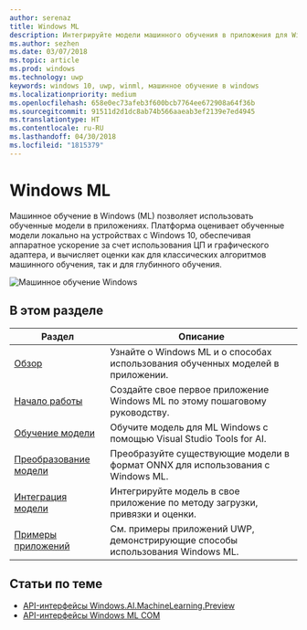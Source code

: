 ```yaml
---
author: serenaz
title: Windows ML
description: Интегрируйте модели машинного обучения в приложения для Windows с помощью Windows ML. Эта платформа предоставляет возможности локальной оценки с аппаратным ускорением на устройствах с Windows 10.
ms.author: sezhen
ms.date: 03/07/2018
ms.topic: article
ms.prod: windows
ms.technology: uwp
keywords: windows 10, uwp, winml, машинное обучение в windows
ms.localizationpriority: medium
ms.openlocfilehash: 658e0ec73afeb3f600bcb7764ee672908a64f36b
ms.sourcegitcommit: 91511d2d1dc8ab74b566aaeab3ef2139e7ed4945
ms.translationtype: HT
ms.contentlocale: ru-RU
ms.lasthandoff: 04/30/2018
ms.locfileid: "1815379"
---
```

# <a name="windows-ml"></a>Windows ML

Машинное обучение в Windows (ML) позволяет использовать обученные модели в приложениях. Платформа оценивает обученные модели локально на устройствах с Windows 10, обеспечивая аппаратное ускорение за счет использования ЦП и графического адаптера, и вычисляет оценки как для классических алгоритмов машинного обучения, так и для глубинного обучения.

![Машинное обучение Windows](images/winml-graphic.png)

## <a name="in-this-section"></a>В этом разделе

| Раздел | Описание |
| - | - |
| [Обзор](overview.md) | Узнайте о Windows ML и о способах использования обученных моделей в приложении. |
| [Начало работы](get-started.md) | Создайте свое первое приложение Windows ML по этому пошаговому руководству. |
| [Обучение модели](train-ai-model.md) | Обучите модель для ML Windows с помощью Visual Studio Tools for AI. |
| [Преобразование модели](conversion-samples.md) | Преобразуйте существующие модели в формат ONNX для использования с Windows ML. |
| [Интеграция модели](integrate-model.md) | Интегрируйте модель в свое приложение по методу загрузки, привязки и оценки. |
| [Примеры приложений](samples.md) | См. примеры приложений UWP, демонстрирующие способы использования Windows ML. |

## <a name="related-topics"></a>Статьи по теме

- [API-интерфейсы Windows.AI.MachineLearning.Preview](/uwp/api/windows.ai.machinelearning.preview)
- [API-интерфейсы Windows ML COM](https://msdn.microsoft.com/en-us/library/windows/desktop/mt845849.aspx)